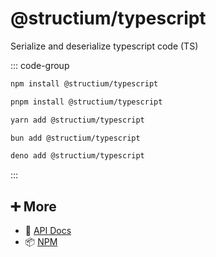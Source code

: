 # @structium/typescript

Serialize and deserialize typescript code (TS)

::: code-group

```bash [npm]
npm install @structium/typescript
```

```bash [pnpm]
pnpm install @structium/typescript
```

```bash [yarn]
yarn add @structium/typescript
```

```bash [bun]
bun add @structium/typescript
```

```bash [deno]
deno add @structium/typescript
```

:::

## ➕ More

- 📖 [API Docs](api.md)
- 📦 [NPM](https://www.npmjs.com/package/@structium/typescript)
